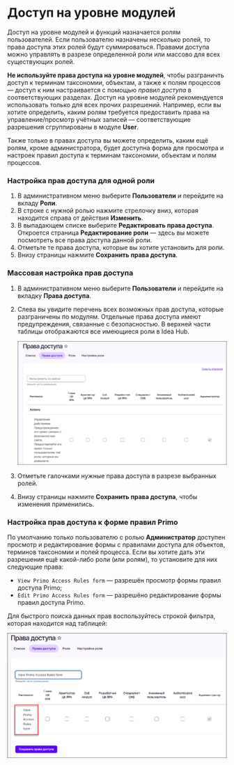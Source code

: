 # Доступ на уровне модулей

Доступ на уровне модулей и функций назначается ролям пользователей. Если пользователю назначены несколько ролей, то права доступа этих ролей будут суммироваться. Правами доступа можно управлять в разрезе определенной роли или массово для всех существующих ролей.

**Не используйте права доступа на уровне модулей**, чтобы разграничть доступ к терминам таксономии, объектам, а также к полям процессов — доступ к ним настраивается с помощью *правил доступа* в соответствующих разделах. Доступ на уровне модулей рекомендуется использовать только для всех прочих разрешений. Например, если вы хотите определить, каким ролям требуется предоставить права на управление/просмотр учётных записей — соответствующие разрешения сгруппированы в модуле **User**.

Также только в правах доступа вы можете определить, каким ещё ролям, кроме администратора, будет доступна форма для просмотра и настроек правил доступа к терминам таксономии, объектам и полям процессов. 


### Настройка прав доступа для одной роли

1. В административном меню выберите **Пользователи** и перейдите на вкладу **Роли**.
1. В строке с нужной ролью нажмите стрелочку вниз, которая находится справа от действия **Изменить**.
1. В выпадающем списке выберите **Редактировать права доступа**. Откроется страница **Редактирование роли** — здесь вы можете посмотреть все права доступа данной роли.
1. Отметьте те права доступа, которые вы хотите установить для роли.
1. Внизу страницы нажмите **Сохранить права доступа**.

### Массовая настройка прав доступа 

1. В административном меню выберите **Пользователи** и перейдите на вкладку **Права доступа**.
1. Слева вы увидите перечень всех возможных прав доступа, которые разграничены по модулям. Отдельные права доступа имеют предупреждения, связанные с безопасностью. В верхней части таблицы отображаются все имеющиеся роли в Idea Hub.

   ![](<../../../idea-hub/resources/admin/users/permissions-tab.png>)

1. Отметьте галочками нужные права доступа в разрезе выбранных ролей. 
1. Внизу страницы нажмите **Сохранить права доступа**, чтобы изменения применились.


### Настройка прав доступа к форме правил Primo

По умолчанию только пользователю с ролью **Администратор** доступен просмотр и редактирование формы с правилами доступа для объектов, терминов таксономии и полей процесса. Если вы хотите дать эти разрешения ещё какой-либо роли (или ролям), то установите для них следующие права:
* `View Primo Access Rules form` — разрешён просмотр формы правил доступа Primo;
* `Edit Primo Access Rules form` — разрешёно редактирование формы правил доступа Primo.

Для быстрого поиска данных прав воспользуйтесь строкой фильтра, которая находится над таблицей:

![](<../../../idea-hub/resources/admin/users/filter-access-rules.png>)
